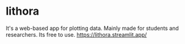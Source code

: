 # lithora
It's a web-based app for plotting data. Mainly made for students and researchers. Its free to use.
https://lithora.streamlit.app/
